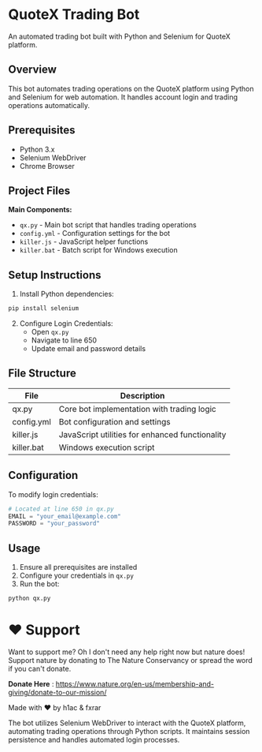 # QuoteX Trading Bot

An automated trading bot built with Python and Selenium for QuoteX platform.

## Overview

This bot automates trading operations on the QuoteX platform using Python and Selenium for web automation. It handles account login and trading operations automatically.

## Prerequisites

- Python 3.x
- Selenium WebDriver
- Chrome Browser

## Project Files

**Main Components:**
- `qx.py` - Main bot script that handles trading operations
- `config.yml` - Configuration settings for the bot
- `killer.js` - JavaScript helper functions
- `killer.bat` - Batch script for Windows execution

## Setup Instructions

1. Install Python dependencies:
```bash
pip install selenium
```

2. Configure Login Credentials:
   - Open `qx.py`
   - Navigate to line 650
   - Update email and password details

## File Structure

| File | Description |
|------|-------------|
| qx.py | Core bot implementation with trading logic |
| config.yml | Bot configuration and settings |
| killer.js | JavaScript utilities for enhanced functionality |
| killer.bat | Windows execution script |

## Configuration

To modify login credentials:
```python
# Located at line 650 in qx.py
EMAIL = "your_email@example.com"
PASSWORD = "your_password"
```

## Usage

1. Ensure all prerequisites are installed
2. Configure your credentials in `qx.py`
3. Run the bot:
```bash
python qx.py
```



# ❤️ Support
Want to support me? Oh I don't need any help right now but nature does! Support nature by donating to The Nature Conservancy or spread the word if you can't donate.

**Donate Here** : https://www.nature.org/en-us/membership-and-giving/donate-to-our-mission/

Made with ❤️ by h1ac & fxrar

The bot utilizes Selenium WebDriver to interact with the QuoteX platform, automating trading operations through Python scripts. It maintains session persistence and handles automated login processes.

